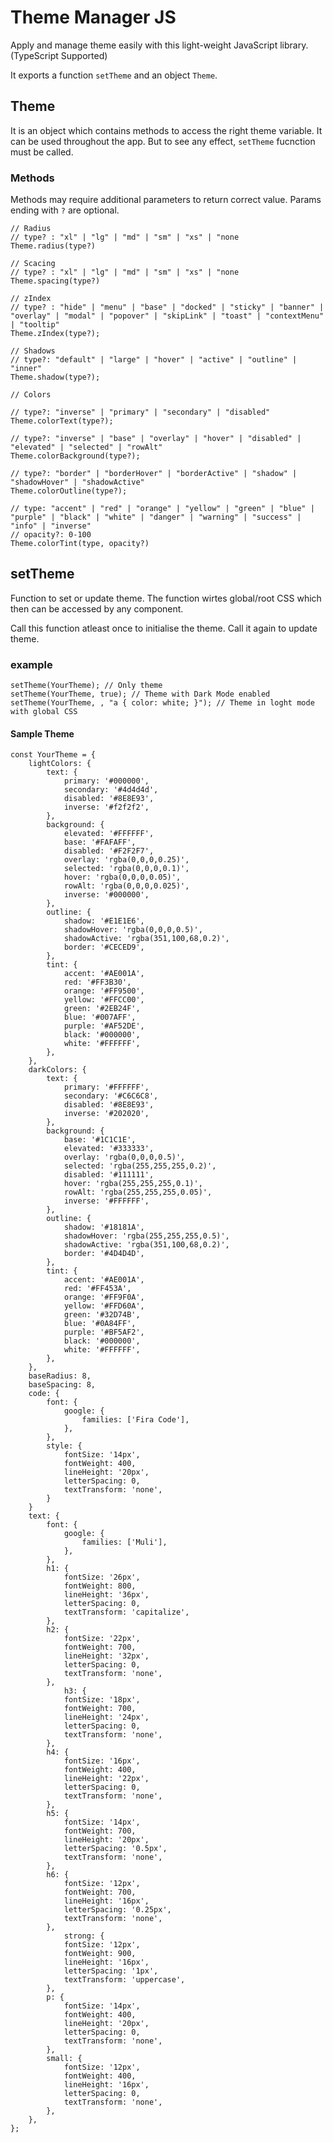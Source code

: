 # Theme Manager JS

Apply and manage theme easily with this light-weight JavaScript library. (TypeScript Supported)

It exports a function `setTheme` and an object `Theme`.

## Theme

It is an object which contains methods to access the right theme variable. It can be used throughout the app. But to see any effect, `setTheme` fucnction must be called.

### Methods

Methods may require additional parameters to return correct value. Params ending with `?` are optional.

    // Radius
    // type? : "xl" | "lg" | "md" | "sm" | "xs" | "none
    Theme.radius(type?)

    // Scacing
    // type? : "xl" | "lg" | "md" | "sm" | "xs" | "none
    Theme.spacing(type?)

    // zIndex
    // type? : "hide" | "menu" | "base" | "docked" | "sticky" | "banner" | "overlay" | "modal" | "popover" | "skipLink" | "toast" | "contextMenu" | "tooltip"
    Theme.zIndex(type?);

    // Shadows
    // type?: "default" | "large" | "hover" | "active" | "outline" | "inner"
    Theme.shadow(type?);

    // Colors

    // type?: "inverse" | "primary" | "secondary" | "disabled"
    Theme.colorText(type?); 

    // type?: "inverse" | "base" | "overlay" | "hover" | "disabled" | "elevated" | "selected" | "rowAlt"
    Theme.colorBackground(type?);

    // type?: "border" | "borderHover" | "borderActive" | "shadow" | "shadowHover" | "shadowActive"
    Theme.colorOutline(type?);

    // type: "accent" | "red" | "orange" | "yellow" | "green" | "blue" | "purple" | "black" | "white" | "danger" | "warning" | "success" | "info" | "inverse"
    // opacity?: 0-100
    Theme.colorTint(type, opacity?)

## setTheme

Function to set or update theme. The function wirtes global/root CSS which then can be accessed by any component.

Call this function atleast once to initialise the theme. Call it again to update theme.

### example

    setTheme(YourTheme); // Only theme
    setTheme(YourTheme, true); // Theme with Dark Mode enabled
    setTheme(YourTheme, , "a { color: white; }"); // Theme in loght mode with global CSS

#### Sample Theme

    const YourTheme = {
        lightColors: {
            text: {
                primary: '#000000',
                secondary: '#4d4d4d',
                disabled: '#8E8E93',
                inverse: '#f2f2f2',
            },
            background: {
                elevated: '#FFFFFF',
                base: '#FAFAFF',
                disabled: '#F2F2F7',
                overlay: 'rgba(0,0,0,0.25)',
                selected: 'rgba(0,0,0,0.1)',
                hover: 'rgba(0,0,0,0.05)',
                rowAlt: 'rgba(0,0,0,0.025)',
                inverse: '#000000',
            },
            outline: {
                shadow: '#E1E1E6',
                shadowHover: 'rgba(0,0,0,0.5)',
                shadowActive: 'rgba(351,100,68,0.2)',
                border: '#CECED9',
            },
            tint: {
                accent: '#AE001A',
                red: '#FF3B30',
                orange: '#FF9500',
                yellow: '#FFCC00',
                green: '#2EB24F',
                blue: '#007AFF',
                purple: '#AF52DE',
                black: '#000000',
                white: '#FFFFFF',
            },
        },
        darkColors: {
            text: {
                primary: '#FFFFFF',
                secondary: '#C6C6C8',
                disabled: '#8E8E93',
                inverse: '#202020',
            },
            background: {
                base: '#1C1C1E',
                elevated: '#333333',
                overlay: 'rgba(0,0,0,0.5)',
                selected: 'rgba(255,255,255,0.2)',
                disabled: '#111111',
                hover: 'rgba(255,255,255,0.1)',
                rowAlt: 'rgba(255,255,255,0.05)',
                inverse: '#FFFFFF',
            },
            outline: {
                shadow: '#18181A',
                shadowHover: 'rgba(255,255,255,0.5)',
                shadowActive: 'rgba(351,100,68,0.2)',
                border: '#4D4D4D',
            },
            tint: {
                accent: '#AE001A',
                red: '#FF453A',
                orange: '#FF9F0A',
                yellow: '#FFD60A',
                green: '#32D74B',
                blue: '#0A84FF',
                purple: '#BF5AF2',
                black: '#000000',
                white: '#FFFFFF',
            },
        },
        baseRadius: 8,
        baseSpacing: 8,
        code: {
            font: {
                google: {
                    families: ['Fira Code'],
                },
            },
            style: {
                fontSize: '14px',
                fontWeight: 400,
                lineHeight: '20px',
                letterSpacing: 0,
                textTransform: 'none',
            }
        }
        text: {
            font: {
                google: {
                    families: ['Muli'],
                },
            },
            h1: {
                fontSize: '26px',
                fontWeight: 800,
                lineHeight: '36px',
                letterSpacing: 0,
                textTransform: 'capitalize',
            },
            h2: {
                fontSize: '22px',
                fontWeight: 700,
                lineHeight: '32px',
                letterSpacing: 0,
                textTransform: 'none',
            },
                h3: {
                fontSize: '18px',
                fontWeight: 700,
                lineHeight: '24px',
                letterSpacing: 0,
                textTransform: 'none',
            },
            h4: {
                fontSize: '16px',
                fontWeight: 400,
                lineHeight: '22px',
                letterSpacing: 0,
                textTransform: 'none',
            },
            h5: {
                fontSize: '14px',
                fontWeight: 700,
                lineHeight: '20px',
                letterSpacing: '0.5px',
                textTransform: 'none',
            },
            h6: {
                fontSize: '12px',
                fontWeight: 700,
                lineHeight: '16px',
                letterSpacing: '0.25px',
                textTransform: 'none',
            },
                strong: {
                fontSize: '12px',
                fontWeight: 900,
                lineHeight: '16px',
                letterSpacing: '1px',
                textTransform: 'uppercase',
            },
            p: {
                fontSize: '14px',
                fontWeight: 400,
                lineHeight: '20px',
                letterSpacing: 0,
                textTransform: 'none',
            },
            small: {
                fontSize: '12px',
                fontWeight: 400,
                lineHeight: '16px',
                letterSpacing: 0,
                textTransform: 'none',
            },
        },
    };
